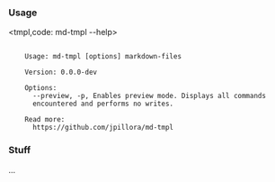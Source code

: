 ### Usage

<tmpl,code: md-tmpl --help>
```

	Usage: md-tmpl [options] markdown-files

	Version: 0.0.0-dev

	Options:
	  --preview, -p, Enables preview mode. Displays all commands
	  encountered and performs no writes.

	Read more:
	  https://github.com/jpillora/md-tmpl

```
</tmpl>

### Stuff

...